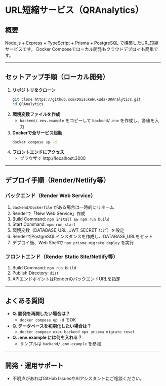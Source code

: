 # URL短縮サービス（QRAnalytics）

## 概要
Node.js + Express + TypeScript + Prisma + PostgreSQL で構築したURL短縮サービスです。
Docker Composeでローカル開発もクラウドデプロイも簡単です。

---

## セットアップ手順（ローカル開発）

1. **リポジトリをクローン**
   ```sh
   git clone https://github.com/DaisukeHukuda/QRAnalytics.git
   cd QRAnalytics
   ```
2. **環境変数ファイルを作成**
   - `backend/.env.example` をコピーして `backend/.env` を作成し、各値を入力
3. **Dockerで全サービス起動**
   ```sh
   docker compose up -d
   ```
4. **フロントエンドにアクセス**
   - ブラウザで http://localhost:3000

---

## デプロイ手順（Render/Netlify等）

### バックエンド（Render Web Service）
1. `backend/Dockerfile` がある場合は一時的にリネーム
2. Renderで「New Web Service」作成
3. Build Command: `npm install && npm run build`
4. Start Command: `npm run start`
5. 環境変数（DATABASE_URL, JWT_SECRET など）を設定
6. RenderでPostgreSQLインスタンスを作成し、DATABASE_URLをセット
7. デプロイ後、Web Shellで `npx prisma migrate deploy` を実行

### フロントエンド（Render Static Site/Netlify等）
1. Build Command: `npm run build`
2. Publish Directory: `dist`
3. APIエンドポイントはRenderのバックエンドURLを指定

---

## よくある質問
- **Q. 開発を再開したい場合は？**
  - `docker compose up -d` でOK
- **Q. データベースを初期化したい場合は？**
  - `docker compose exec backend npx prisma migrate reset`
- **Q. .env.example には何を入れる？**
  - サンプルは `backend/.env.example` を参照

---

## 開発・運用サポート
- 不明点があればGitHub IssuesやAIアシスタントにご相談ください。

